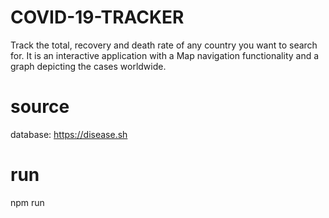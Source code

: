 # COVID-19-TRACKER
Track the total, recovery and death rate of any country you want to search for. It is an interactive application with a Map navigation functionality and a graph depicting the cases worldwide.

# source
database: https://disease.sh

# run
npm run

